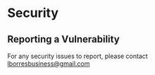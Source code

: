 # Security
## Reporting a Vulnerability
For any security issues to report, please contact [lborresbusiness@gmail.com](mailto:lborresbusiness@gmail.com)
